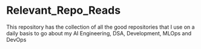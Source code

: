 # Relevant_Repo_Reads
This repository has the collection of all the good repositories that I use on a daily basis to go about my AI Engineering, DSA, Development, MLOps and DevOps
